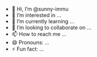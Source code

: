 - 👋 Hi, I’m @sunny-immu
- 👀 I’m interested in ...
- 🌱 I’m currently learning ...
- 💞️ I’m looking to collaborate on ...
- 📫 How to reach me ...
- 😄 Pronouns: ...
- ⚡ Fun fact: ...

<!---
sunny-immu/sunny-immu is a ✨ special ✨ repository because its `README.md` (this file) appears on your GitHub profile.
You can click the Preview link to take a look at your changes.
--->
